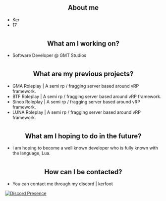# <h2 align="center">About me</h2>
- Ker
- 17

# <h2 align="center">What am I working on?</h2>
- Software Developer @ GMT Studios

# <h2 align="center">What are my previous projects?</h2>
- GMA Roleplay | A semi rp / fragging server based around vRP framework.
- BTF Roleplay | A semi rp / fragging server based around vRP framework.
- Sinco Roleplay | A semi rp / fragging server based around vRP framework.
- LUNA Roleplay | A semi rp / fragging server based around vRP framework.

# <h2 align="center">What am I hoping to do in the future?</h2>
- I am hoping to become a well known developer who is fully known with the language, Lua.

# <h2 align="center">How can I be contacted?</h2>
- You can contact me through my discord | kerfoot

[![Discord Presence](https://lanyard.cnrad.dev/api/1041903927253286952)](https://discord.com/users/1041903927253286952)
